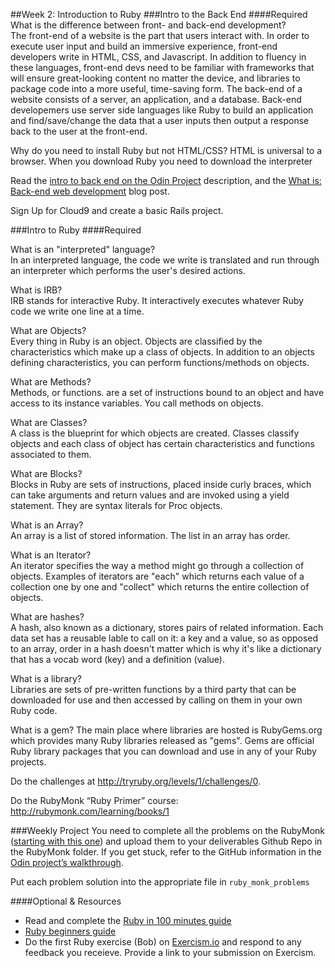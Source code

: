 ##Week 2: Introduction to Ruby
###Intro to the Back End
####Required
What is the difference between front- and back-end development?<br>
The front-end of a website is the part that users interact with. In order to execute user input and build an immersive experience, front-end developers write in HTML, CSS, and Javascript. In addition to fluency in these languages, front-end devs need to be familiar with frameworks that will ensure great-looking content no matter the device, and libraries to package code into a more useful, time-saving form. The back-end of a website consists of a server, an application, and a database. Back-end developemers use server side languages like Ruby to build an application and find/save/change the data that a user inputs then output a response back to the user at the front-end.

Why do you need to install Ruby but not HTML/CSS?
HTML is universal to a browser. When you download Ruby you need to download the interpreter

Read the [intro to back end on the Odin Project](http://www.theodinproject.com/web-development-101/introduction-to-the-back-end) description, and the [What is: Back-end web development](http://blog.generalassemb.ly/what-is-back-end-web-development/) blog post.

Sign Up for Cloud9 and create a basic Rails project.

###Intro to Ruby
####Required

What is an "interpreted" language?<br>
In an interpreted language, the code we write is translated and run through an interpreter which performs the user's desired actions.

What is IRB?<br>
IRB stands for interactive Ruby. It interactively executes whatever Ruby code we write one line at a time.

What are Objects?<br>
Every thing in Ruby is an object. Objects are classified by the characteristics which make up a class of objects. In addition to an objects defining characteristics, you can perform functions/methods on objects.

What are Methods?<br>
Methods, or functions. are a set of instructions bound to an object and have access to its instance variables. You call methods on objects.

What are Classes?<br>
A class is the blueprint for which objects are created. Classes classify objects and each class of object has certain characteristics and functions associated to them.

What are Blocks?<br>
Blocks in Ruby are sets of instructions, placed inside curly braces, which can take arguments and return values and are invoked using a yield statement. They are syntax literals for Proc objects.

What is an Array?<br>
An array is a list of stored information. The list in an array has order. 

What is an Iterator?<br>
An iterator specifies the way a method might go through a collection of objects. Examples of iterators are "each" which returns each value of a collection one by one and "collect" which returns the entire collection of objects.

What are hashes?<br>
A hash, also known as a dictionary, stores pairs of related information. Each data set has a reusable lable to call on it: a key and a value, so as opposed to an array, order in a hash doesn't matter which is why it's like a dictionary that has a vocab word (key) and a definition (value).

What is a library?<br>
Libraries are sets of pre-written functions by a third party that can be downloaded for use and then accessed by calling on them in your own Ruby code.

What is a gem?
The main place where libraries are hosted is RubyGems.org which provides many Ruby libraries released as "gems". Gems are official Ruby library packages that you can download and use in any of your Ruby projects.

Do the challenges at http://tryruby.org/levels/1/challenges/0.

Do the RubyMonk “Ruby Primer” course: http://rubymonk.com/learning/books/1

###Weekly Project
You need to complete all the problems on the RubyMonk ([starting with this one](http://rubymonk.com/learning/books/1-ruby-primer/problems/9-calculator)) and upload them to your deliverables Github Repo in the RubyMonk folder. If you get stuck, refer to the GitHub information in the [Odin project’s walkthrough](http://www.theodinproject.com/web-development-101/html-css).

Put each problem solution into the appropriate file in `ruby_monk_problems`

####Optional & Resources
 - Read and complete the [Ruby in 100 minutes guide](http://tutorials.jumpstartlab.com/projects/ruby\_in\_100_minutes.html)
 - [Ruby beginners guide](https://hackhands.com/beginners-guide-ruby/)
 - Do the first Ruby exercise (Bob) on [Exercism.io](http://exercism.io/) and respond to any
   feedback you receieve.  Provide a link to your submission on
   Exercism.

